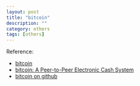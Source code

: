 ```yaml
---
layout: post
title: "bitcoin"
description: ""
category: others
tags: [others]
---
```


Reference:  
* [bitcoin](http://bitcoin.org/zh_CN/)
* [bitcoin: A Peer-to-Peer Electronic Cash System](http://bitcoin.org/bitcoin.pdf)
* [bitcoin on github](https://github.com/bitcoin/bitcoin)
